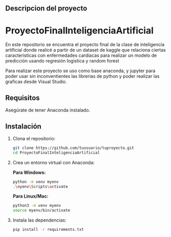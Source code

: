 ## Descripcion del proyecto

# ProyectoFinalInteligenciaArtificial
En este repositorio se encuentra el proyecto final de la clase de inteligencia artificial donde realicé a partir de un dataset de kaggle que relaciona ciertas caracteristicas con enfermedades cardiacas para realizar un modelo de predicción usando regresión logistica y random forest


Para realizar este proyecto se uso como base anaconda, y jupyter para poder usar sin inconventientes las librerias de python y poder realizar las graficas desde Visual Studio.

## Requisitos

Asegúrate de tener Anaconda instalado.

## Instalación

1. Clona el repositorio:

    ```bash
    git clone https://github.com/tuusuario/tuproyecto.git
    cd ProyectoFinalInteligenciaArtificial
    ```

2. Crea un entorno virtual con Anaconda:

    **Para Windows:**

    ```bash
    python -m venv myenv
    .\myenv\Scripts\activate
    ```

    **Para Linux/Mac:**

    ```bash
    python3 -m venv myenv
    source myenv/bin/activate
    ```

3. Instala las dependencias:

    ```bash
    pip install -r requirements.txt
    ```
